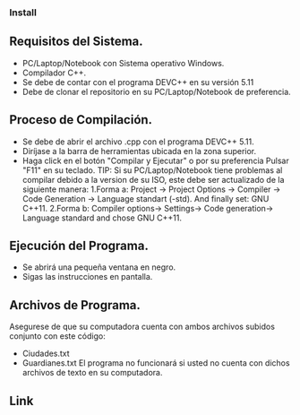 ### Install
## Requisitos del Sistema.
- PC/Laptop/Notebook con Sistema operativo Windows.
- Compilador C++.
- Se debe de contar con el programa DEVC++ en su versión 5.11
- Debe de clonar el repositorio en su PC/Laptop/Notebook de preferencia.
## Proceso de Compilación.
- Se debe de abrir el archivo .cpp con el programa DEVC++ 5.11.
- Diríjase a la barra de herramientas ubicada en la zona superior.
- Haga click en el botón "Compilar y Ejecutar" o por su preferencia Pulsar "F11" en su teclado.
TIP:
Si su PC/Laptop/Notebook tiene problemas al compilar debido a la version de su ISO, este debe ser actualizado de la siguiente manera:
  1.Forma a:
  Project -> Project Options -> Compiler -> Code Generation -> Language standart (-std). And finally set: GNU C++11.
  2.Forma b:
  Compiler options-> Settings-> Code generation-> Language standard and chose GNU C++11.
## Ejecución del Programa.
- Se abrirá una pequeña ventana en negro.
- Sigas las instrucciones en pantalla.
## Archivos de Programa.
Asegurese de que su computadora cuenta con ambos archivos subidos conjunto con este código:
- Ciudades.txt
- Guardianes.txt
El programa no funcionará si usted no cuenta con dichos archivos de texto en su computadora.
## Link
